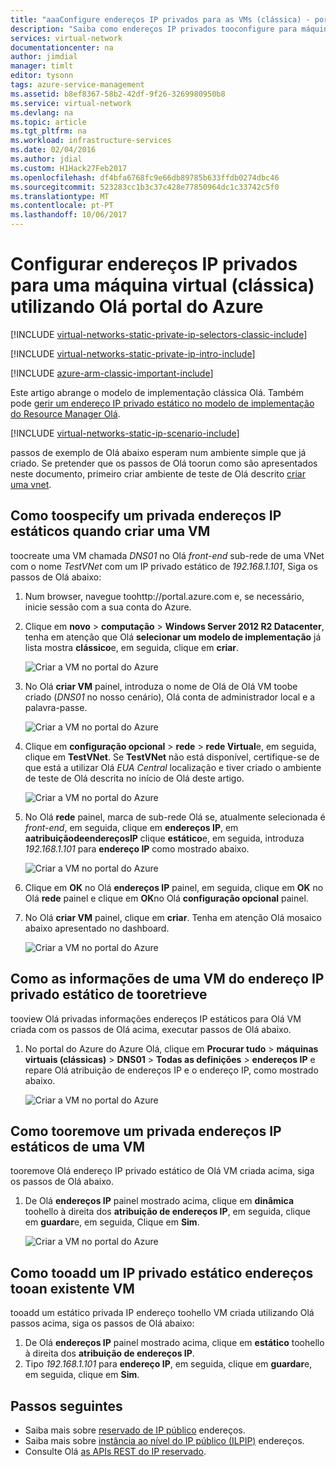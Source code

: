 ```yaml
---
title: "aaaConfigure endereços IP privados para as VMs (clássica) - portal do Azure | Microsoft Docs"
description: "Saiba como endereços IP privados tooconfigure para máquinas virtuais (clássicas) utilizando Olá portal do Azure."
services: virtual-network
documentationcenter: na
author: jimdial
manager: timlt
editor: tysonn
tags: azure-service-management
ms.assetid: b8ef8367-58b2-42df-9f26-3269980950b8
ms.service: virtual-network
ms.devlang: na
ms.topic: article
ms.tgt_pltfrm: na
ms.workload: infrastructure-services
ms.date: 02/04/2016
ms.author: jdial
ms.custom: H1Hack27Feb2017
ms.openlocfilehash: df4bfa6768fc9e66db89785b633ffdb0274dbc46
ms.sourcegitcommit: 523283cc1b3c37c428e77850964dc1c33742c5f0
ms.translationtype: MT
ms.contentlocale: pt-PT
ms.lasthandoff: 10/06/2017
---
```

# <a name="configure-private-ip-addresses-for-a-virtual-machine-classic-using-hello-azure-portal"></a>Configurar endereços IP privados para uma máquina virtual (clássica) utilizando Olá portal do Azure

[!INCLUDE [virtual-networks-static-private-ip-selectors-classic-include](../../includes/virtual-networks-static-private-ip-selectors-classic-include.md)]

[!INCLUDE [virtual-networks-static-private-ip-intro-include](../../includes/virtual-networks-static-private-ip-intro-include.md)]

[!INCLUDE [azure-arm-classic-important-include](../../includes/azure-arm-classic-important-include.md)]

Este artigo abrange o modelo de implementação clássica Olá. Também pode [gerir um endereço IP privado estático no modelo de implementação do Resource Manager Olá](virtual-networks-static-private-ip-arm-pportal.md).

[!INCLUDE [virtual-networks-static-ip-scenario-include](../../includes/virtual-networks-static-ip-scenario-include.md)]

passos de exemplo de Olá abaixo esperam num ambiente simple que já criado. Se pretender que os passos de Olá toorun como são apresentados neste documento, primeiro criar ambiente de teste de Olá descrito [criar uma vnet](virtual-networks-create-vnet-classic-pportal.md).

## <a name="how-toospecify-a-static-private-ip-address-when-creating-a-vm"></a>Como toospecify um privada endereços IP estáticos quando criar uma VM
toocreate uma VM chamada *DNS01* no Olá *front-end* sub-rede de uma VNet com o nome *TestVNet* com um IP privado estático de *192.168.1.101*, Siga os passos de Olá abaixo:

1. Num browser, navegue toohttp://portal.azure.com e, se necessário, inicie sessão com a sua conta do Azure.
2. Clique em **novo** > **computação** > **Windows Server 2012 R2 Datacenter**, tenha em atenção que Olá **selecionar um modelo de implementação** já lista mostra **clássico**e, em seguida, clique em **criar**.
   
    ![Criar a VM no portal do Azure](./media/virtual-networks-static-ip-classic-pportal/figure01.png)
3. No Olá **criar VM** painel, introduza o nome de Olá de Olá VM toobe criado (*DNS01* no nosso cenário), Olá conta de administrador local e a palavra-passe.
   
    ![Criar a VM no portal do Azure](./media/virtual-networks-static-ip-classic-pportal/figure02.png)
4. Clique em **configuração opcional** > **rede** > **rede Virtual**e, em seguida, clique em **TestVNet**. Se **TestVNet** não está disponível, certifique-se de que está a utilizar Olá *EUA Central* localização e tiver criado o ambiente de teste de Olá descrita no início de Olá deste artigo.
   
    ![Criar a VM no portal do Azure](./media/virtual-networks-static-ip-classic-pportal/figure03.png)
5. No Olá **rede** painel, marca de sub-rede Olá se, atualmente selecionada é *front-end*, em seguida, clique em **endereços IP**, em **aatribuiçãodeendereçosIP** clique **estático**e, em seguida, introduza *192.168.1.101* para **endereço IP** como mostrado abaixo.
   
    ![Criar a VM no portal do Azure](./media/virtual-networks-static-ip-classic-pportal/figure04.png)    
6. Clique em **OK** no Olá **endereços IP** painel, em seguida, clique em **OK** no Olá **rede** painel e clique em **OK**no Olá **configuração opcional** painel.
7. No Olá **criar VM** painel, clique em **criar**. Tenha em atenção Olá mosaico abaixo apresentado no dashboard.
   
    ![Criar a VM no portal do Azure](./media/virtual-networks-static-ip-classic-pportal/figure05.png)

## <a name="how-tooretrieve-static-private-ip-address-information-for-a-vm"></a>Como as informações de uma VM do endereço IP privado estático de tooretrieve
tooview Olá privadas informações endereços IP estáticos para Olá VM criada com os passos de Olá acima, executar passos de Olá abaixo.

1. No portal do Azure do Azure Olá, clique em **Procurar tudo** > **máquinas virtuais (clássicas)** > **DNS01**  >   **Todas as definições** > **endereços IP** e repare Olá atribuição de endereços IP e o endereço IP, como mostrado abaixo.
   
    ![Criar a VM no portal do Azure](./media/virtual-networks-static-ip-classic-pportal/figure06.png)

## <a name="how-tooremove-a-static-private-ip-address-from-a-vm"></a>Como tooremove um privada endereços IP estáticos de uma VM
tooremove Olá endereço IP privado estático de Olá VM criada acima, siga os passos de Olá abaixo.

1. De Olá **endereços IP** painel mostrado acima, clique em **dinâmica** toohello à direita dos **atribuição de endereços IP**, em seguida, clique em **guardar**e, em seguida, Clique em **Sim**.
   
    ![Criar a VM no portal do Azure](./media/virtual-networks-static-ip-classic-pportal/figure07.png)

## <a name="how-tooadd-a-static-private-ip-address-tooan-existing-vm"></a>Como tooadd um IP privado estático endereços tooan existente VM
tooadd um estático privada IP endereço toohello VM criada utilizando Olá passos acima, siga os passos de Olá abaixo:

1. De Olá **endereços IP** painel mostrado acima, clique em **estático** toohello à direita dos **atribuição de endereços IP**.
2. Tipo *192.168.1.101* para **endereço IP**, em seguida, clique em **guardar**e, em seguida, clique em **Sim**.

## <a name="next-steps"></a>Passos seguintes
* Saiba mais sobre [reservado de IP público](virtual-networks-reserved-public-ip.md) endereços.
* Saiba mais sobre [instância ao nível do IP público (ILPIP)](virtual-networks-instance-level-public-ip.md) endereços.
* Consulte Olá [as APIs REST do IP reservado](https://msdn.microsoft.com/library/azure/dn722420.aspx).

